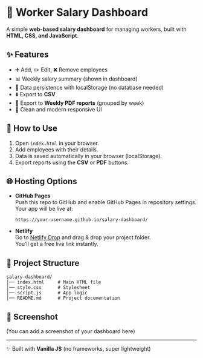 # 💼 Worker Salary Dashboard

A simple **web-based salary dashboard** for managing workers, built with **HTML, CSS, and JavaScript**.

## ✨ Features
- ➕ Add, ✏️ Edit, ❌ Remove employees
- 📊 Weekly salary summary (shown in dashboard)
- 💾 Data persistence with localStorage (no database needed)
- ⬇️ Export to **CSV**
- 📑 Export to **Weekly PDF reports** (grouped by week)
- 🎨 Clean and modern responsive UI

## 🚀 How to Use
1. Open `index.html` in your browser.
2. Add employees with their details.
3. Data is saved automatically in your browser (localStorage).
4. Export reports using the **CSV** or **PDF** buttons.

## 🌐 Hosting Options
- **GitHub Pages**  
  Push this repo to GitHub and enable GitHub Pages in repository settings.  
  Your app will be live at:
  ```
  https://your-username.github.io/salary-dashboard/
  ```

- **Netlify**  
  Go to [Netlify Drop](https://app.netlify.com/drop) and drag & drop your project folder.  
  You’ll get a free live link instantly.

## 📂 Project Structure
```
salary-dashboard/
│── index.html     # Main HTML file
│── style.css      # Stylesheet
│── script.js      # App logic
│── README.md      # Project documentation
```

## 📸 Screenshot
(You can add a screenshot of your dashboard here)

---

✨ Built with **Vanilla JS** (no frameworks, super lightweight)
